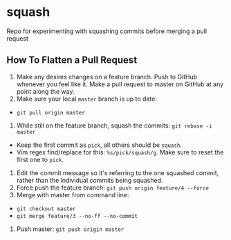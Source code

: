 squash
======

Repo for experimenting with squashing commits before merging a pull request

## How To Flatten a Pull Request

1. Make any desires changes on a feature branch. Push to GitHub whenever you feel like it. Make a pull request to master on GitHub at any point along the way.
1. Make sure your local `master` branch is up to date:
 - `git pull origin master`
1. While still on the feature branch, squash the commits: `git rebase -i master`
 - Keep the first commit as `pick`, all others should be `squash`.
 - Vim regex find/replace for this: `%s/pick/squash/g`. Make sure to reset the first one to `pick`.
1. Edit the commit message so it's referring to the one squashed commit, rather than the individual commits being squashed.
1. Force push the feature branch: `git push origin feature/4 --force`
1. Merge with master from command line:
 - `git checkout master`
 - `git merge feature/3 --no-ff --no-commit`
1. Push master: `git push origin master`
